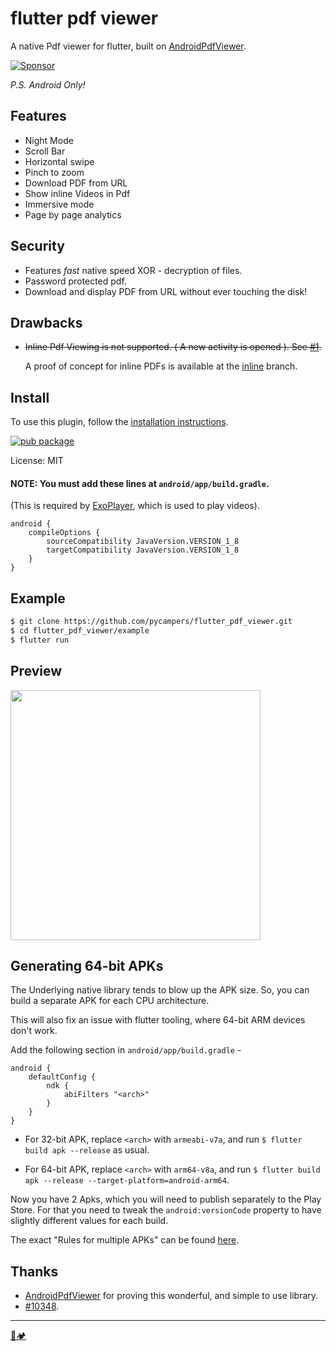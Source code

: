 # flutter pdf viewer

A native Pdf viewer for flutter, built on [AndroidPdfViewer](https://github.com/barteksc/AndroidPdfViewer).

[![Sponsor](https://img.shields.io/badge/Sponsor-jaaga_labs-red.svg?style=for-the-badge&link=https://www.jaaga.in/labs)](https://www.jaaga.in/labs)

*P.S. Android Only!*

## Features

-   Night Mode
-   Scroll Bar
-   Horizontal swipe
-   Pinch to zoom
-   Download PDF from URL
-   Show inline Videos in Pdf
-   Immersive mode
-   Page by page analytics

## Security

-   Features _fast_ native speed XOR - decryption of files.
-   Password protected pdf.
-   Download and display PDF from URL without ever touching the disk!

## Drawbacks

-   <s>Inline Pdf Viewing is not supported. ( A new activity is opened ). See [#1](https://github.com/pycampers/flutter_pdf_viewer/issues/1).</s>

    A proof of concept for inline PDFs is available at the [inline](https://github.com/pycampers/flutter_pdf_viewer/tree/inline) branch.

## Install

To use this plugin, follow the [installation instructions](https://pub.dartlang.org/packages/flutter_pdf_viewer#-installing-tab-).

[![pub package](https://img.shields.io/pub/v/flutter_pdf_viewer.svg)](https://pub.dartlang.org/packages/flutter_pdf_viewer)

License: MIT

#### NOTE: You must add these lines at `android/app/build.gradle`.
(This is required by [ExoPlayer](https://github.com/google/ExoPlayer), which is used to play videos).
```
android {
    compileOptions {
        sourceCompatibility JavaVersion.VERSION_1_8
        targetCompatibility JavaVersion.VERSION_1_8
    }
}
```

## Example

```sh
$ git clone https://github.com/pycampers/flutter_pdf_viewer.git
$ cd flutter_pdf_viewer/example
$ flutter run
```

## Preview

<img src="https://i.imgur.com/Uhmk09s.png" height="400" />

## Generating 64-bit APKs

The Underlying native library tends to blow up the APK size. So, you can build a separate APK for each CPU architecture.

This will also fix an issue with flutter tooling, where 64-bit ARM devices don't work.

Add the following section in `android/app/build.gradle` - 
```
android {
    defaultConfig {
        ndk {
            abiFilters "<arch>"
        }
    }
}
```

- For 32-bit APK, replace `<arch>` with `armeabi-v7a`, and run `$ flutter build apk --release` as usual.

- For 64-bit APK, replace `<arch>` with `arm64-v8a`, and run `$ flutter build apk --release --target-platform=android-arm64`.

Now you have 2 Apks, which you will need to publish separately to the Play Store. For that you need to tweak the `android:versionCode` property to have slightly different values for each build.

The exact "Rules for multiple APKs" can be found [here](https://developer.android.com/google/play/publishing/multiple-apks).

## Thanks

-   [AndroidPdfViewer](https://github.com/barteksc/AndroidPdfViewer) for proving this wonderful, and simple to use library.
-   [#10348](https://github.com/flutter/flutter/issues/10348).

---

[🐍🏕️](http://www.pycampers.com/)

